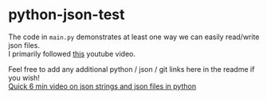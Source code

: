 # python-json-test

The code in ```main.py``` demonstrates at least one way we can easily read/write json files. <br /> 
I primarily followed [this](https://www.youtube.com/watch?v=YUwm9BUhHIo) youtube video. <br />

Feel free to add any additional python / json / git links here in the readme if you wish!
<br /> [Quick 6 min video on json strings and json files in python](https://www.youtube.com/watch?v=-51jxlQaxyA&ab_channel=TechWithTim)
